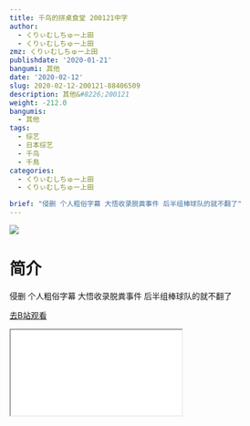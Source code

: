 ```yaml
---
title: 千鸟的拼桌食堂 200121中字
author:
  - くりぃむしちゅー上田
  - くりぃむしちゅー上田
zmz: くりぃむしちゅー上田
publishdate: '2020-01-21'
bangumi: 其他
date: '2020-02-12'
slug: 2020-02-12-200121-88406509
description: 其他&#8226;200121
weight: -212.0
bangumis:
  - 其他
tags:
  - 综艺
  - 日本综艺
  - 千鸟
  - 千鳥
categories:
  - くりぃむしちゅー上田
  - くりぃむしちゅー上田

brief: "侵删 个人粗俗字幕 大悟收录脱粪事件 后半组棒球队的就不翻了"
---
```

![](https://raw.githubusercontent.com/tcgriffith/owaraisite/master/static/tmpimg/175d4a340a85649b3c88a2cd692edcfddf5494e8.jpg.480.jpg)
# 简介  
侵删 个人粗俗字幕
大悟收录脱粪事件 后半组棒球队的就不翻了  

[去B站观看](https://www.bilibili.com/video/av88406509/)
<div class ="resp-container"><iframe class="testiframe" src="//player.bilibili.com/player.html?aid=88406509"", scrolling="no", allowfullscreen="true" > </iframe></div> 

